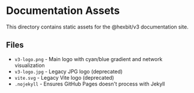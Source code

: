# Documentation Assets

This directory contains static assets for the @hexbit/v3 documentation site.

## Files

- `v3-logo.png` - Main logo with cyan/blue gradient and network visualization
- `v3-logo.jpg` - Legacy JPG logo (deprecated)
- `vite.svg` - Legacy Vite logo (deprecated)
- `.nojekyll` - Ensures GitHub Pages doesn't process with Jekyll


